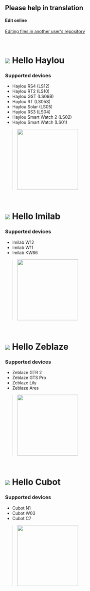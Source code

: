 ## Please help in translation

#### Edit online
[Editing files in another user's repository](https://docs.github.com/en/github/managing-files-in-a-repository/editing-files-in-another-users-repository)

<br>

# <img src="https://play-lh.googleusercontent.com/o76j51kzXDtvebWo3Fixq3YRUH1PX5L57Ocp2N4UwHU36Q-0YJGnKMd6P5uCCBmnCk8=s48-rw"> Hello Haylou
### Supported devices
- Haylou RS4 (LS12)
- Haylou RT2 (LS10)
- Haylou GST (LS09B)
- Haylou RT (LS05S)
- Haylou Solar (LS05)
- Haylou RS3 (LS04)
- Haylou Smart Watch 2 (LS02)
- Haylou Smart Watch (LS01)
><a href="https://play.google.com/store/apps/details?id=hu.tiborsosdevs.haylou.hello" target="_blank">
><img src="https://play.google.com/intl/en_us/badges/static/images/badges/en_badge_web_generic.png" width="200">
></a>

<br>

# <img src="https://play-lh.googleusercontent.com/IUHKCxy0WlWQM2EgmQnRpjBeUVP_P6ygJDf_-Tewt5-wgSLAMGwz0YWlESUqxJgHtg=s48-rw"> Hello Imilab
### Supported devices
- Imilab W12
- Imilab W11
- Imilab KW66
><a href="https://play.google.com/store/apps/details?id=hu.tiborsosdevs.imilab.hello" target="_blank">
><img src="https://play.google.com/intl/en_us/badges/static/images/badges/en_badge_web_generic.png" width="200">
></a>

<br>

# <img src="https://play-lh.googleusercontent.com/ty8Hwdy-fls5CNl2h-UnYa38wETwDpGVPVd9qTaW6efmd6B9qh84jFM-EyZ9XdeS7cdL=s48-rw"> Hello Zeblaze
### Supported devices
- Zeblaze GTR 2
- Zeblaze GTS Pro
- Zeblaze Lily
- Zeblaze Ares
><a href="https://play.google.com/store/apps/details?id=hu.tiborsosdevs.zeblaze.hello" target="_blank">
><img src="https://play.google.com/intl/en_us/badges/static/images/badges/en_badge_web_generic.png" width="200">
></a>

<br>

# <img src="https://play-lh.googleusercontent.com/h3raeDeUoiCsbTgrjsjCNrqXYzIUf_oxCfsuieZObL9TrYRDVIR3q5q0yZ7Wfqe-SUoL=s48-rw"> Hello Cubot
### Supported devices
- Cubot N1
- Cubot W03
- Cubot C7
><a href="https://play.google.com/store/apps/details?id=hu.tiborsosdevs.cubot.hello" target="_blank">
><img src="https://play.google.com/intl/en_us/badges/static/images/badges/en_badge_web_generic.png" width="200">
></a>

